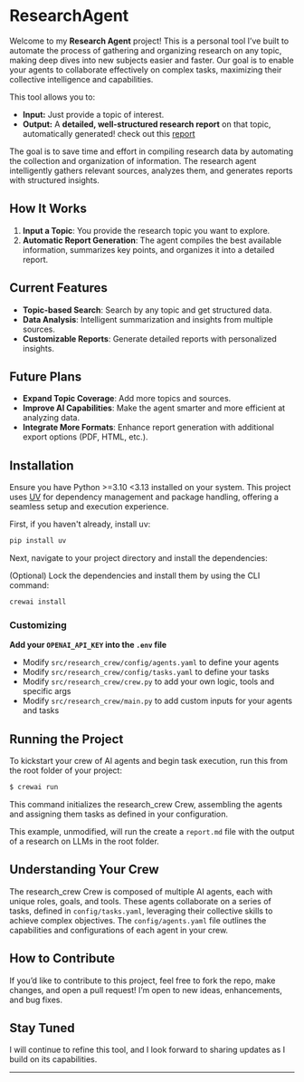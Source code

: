 # ResearchAgent 

Welcome to my **Research Agent** project! This is a personal tool I’ve built to automate the process of gathering and organizing research on any topic, making deep dives into new subjects easier and faster. 
Our goal is to enable your agents to collaborate effectively on complex tasks, maximizing their collective intelligence and capabilities.

This tool allows you to:

* **Input:** Just provide a topic of interest.  
* **Output:** A **detailed, well-structured research report** on that topic, automatically generated! check out this [report](https://github.com/Adity-star/Research-Agent/blob/main/output/report.md)

The goal is to save time and effort in compiling research data by automating the collection and organization of information. The research agent intelligently gathers relevant sources, analyzes them, and generates reports with structured insights.

##  **How It Works**

1. **Input a Topic**: You provide the research topic you want to explore.
2. **Automatic Report Generation**: The agent compiles the best available information, summarizes key points, and organizes it into a detailed report.


## **Current Features**
- **Topic-based Search**: Search by any topic and get structured data.
- **Data Analysis**: Intelligent summarization and insights from multiple sources.
- **Customizable Reports**: Generate detailed reports with personalized insights.

##  **Future Plans**
- **Expand Topic Coverage**: Add more topics and sources.
- **Improve AI Capabilities**: Make the agent smarter and more efficient at analyzing data.
- **Integrate More Formats**: Enhance report generation with additional export options (PDF, HTML, etc.).


## Installation

Ensure you have Python >=3.10 <3.13 installed on your system. This project uses [UV](https://docs.astral.sh/uv/) for dependency management and package handling, offering a seamless setup and execution experience.

First, if you haven't already, install uv:

```bash
pip install uv
```

Next, navigate to your project directory and install the dependencies:

(Optional) Lock the dependencies and install them by using the CLI command:
```bash
crewai install
```
### Customizing

**Add your `OPENAI_API_KEY` into the `.env` file**

- Modify `src/research_crew/config/agents.yaml` to define your agents
- Modify `src/research_crew/config/tasks.yaml` to define your tasks
- Modify `src/research_crew/crew.py` to add your own logic, tools and specific args
- Modify `src/research_crew/main.py` to add custom inputs for your agents and tasks

## Running the Project

To kickstart your crew of AI agents and begin task execution, run this from the root folder of your project:

```bash
$ crewai run
```

This command initializes the research_crew Crew, assembling the agents and assigning them tasks as defined in your configuration.

This example, unmodified, will run the create a `report.md` file with the output of a research on LLMs in the root folder.

## Understanding Your Crew

The research_crew Crew is composed of multiple AI agents, each with unique roles, goals, and tools. These agents collaborate on a series of tasks, defined in `config/tasks.yaml`, leveraging their collective skills to achieve complex objectives. The `config/agents.yaml` file outlines the capabilities and configurations of each agent in your crew.


##  **How to Contribute**

If you’d like to contribute to this project, feel free to fork the repo, make changes, and open a pull request! I’m open to new ideas, enhancements, and bug fixes.

##  **Stay Tuned**

I will continue to refine this tool, and I look forward to sharing updates as I build on its capabilities.

---
